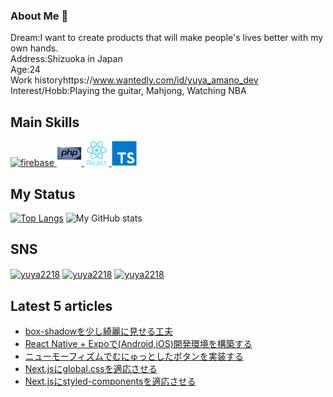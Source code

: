 ### About Me 👋

Dream:I want to create products that will make people's lives better with my own hands.<br>
Address:Shizuoka in Japan<br>
Age:24<br>
Work historyhttps://www.wantedly.com/id/yuya_amano_dev
Interest/Hobb:Playing the guitar, Mahjong, Watching NBA<br>


## Main Skills

<p align="left"> <a href="https://firebase.google.com/" target="_blank"> <img src="https://www.vectorlogo.zone/logos/firebase/firebase-icon.svg" alt="firebase" width="40" height="40"/> </a> <a href="https://www.php.net" target="_blank"> <img src="https://raw.githubusercontent.com/devicons/devicon/master/icons/php/php-original.svg" alt="php" width="40" height="40"/> </a> <a href="https://reactjs.org/" target="_blank"> <img src="https://raw.githubusercontent.com/devicons/devicon/master/icons/react/react-original-wordmark.svg" alt="react" width="40" height="40"/> </a> <a href="https://www.typescriptlang.org/" target="_blank"> <img src="https://raw.githubusercontent.com/devicons/devicon/master/icons/typescript/typescript-original.svg" alt="typescript" width="40" height="40"/> </a> </p>



## My Status

[![Top Langs](https://github-readme-stats.vercel.app/api/top-langs/?username=yuyaamano23&layout=compact)](https://github.com/yuyaamano23)
![My GitHub stats](https://github-readme-stats.vercel.app/api?username=yuyaamano23&show_icons=true&theme=flag-india)

## SNS

<a href="https://twitter.com/yuya2218" target="blank"><img align="center" src="https://raw.githubusercontent.com/rahuldkjain/github-profile-readme-generator/master/src/images/icons/Social/twitter.svg" alt="yuya2218" height="50" width="50" /></a>
<a href="https://zenn.dev/yuyaamano23" target="blank"><img align="center" src="https://user-images.githubusercontent.com/58542696/107915561-0f7d7080-6fa8-11eb-97f3-0f92cdb4ca71.png" alt="yuya2218" height="40" width="70" /></a>
<a href="https://qiita.com/Yuya2218" target="blank"><img align="center" src="https://user-images.githubusercontent.com/58542696/107916312-73ecff80-6fa9-11eb-8c7d-f60763c7374c.png" alt="yuya2218" height="50" width="50" /></a>


## Latest 5 articles

<!-- LATEST_ARTICLES_START -->
- [box-shadowを少し綺麗に見せる工夫](https://zenn.dev/yuyaamano23/articles/9eb318e3fe2fcb)
- [React Native + Expoで(Android,iOS)開発環境を構築する](https://zenn.dev/yuyaamano23/articles/dad35355a30036)
- [ニューモーフィズムでむにゅっとしたボタンを実装する](https://zenn.dev/yuyaamano23/articles/61e580b0a2ebe0)
- [Next.jsにglobal.cssを適応させる](https://zenn.dev/yuyaamano23/articles/1661278dfe650f)
- [Next.jsにstyled-componentsを適応させる](https://zenn.dev/yuyaamano23/articles/ce2d5fdf56e7b6)
<!-- LATEST_ARTICLES_END -->
